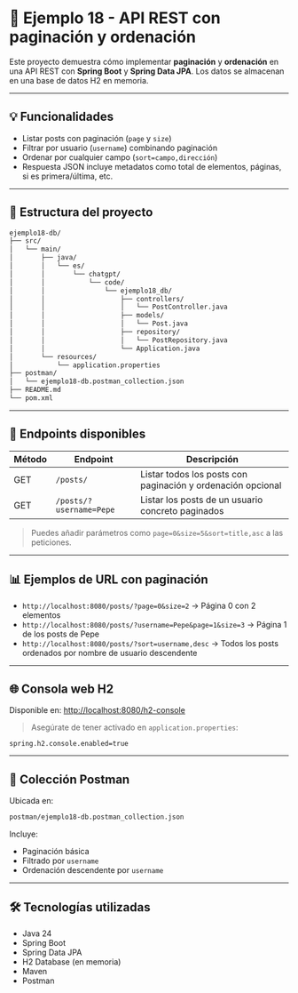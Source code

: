 # 📄 Ejemplo 18 - API REST con paginación y ordenación

Este proyecto demuestra cómo implementar **paginación** y **ordenación** en una API REST con **Spring Boot** y **Spring Data JPA**. Los datos se almacenan en una base de datos H2 en memoria.

---

## 💡 Funcionalidades

- Listar posts con paginación (`page` y `size`)
- Filtrar por usuario (`username`) combinando paginación
- Ordenar por cualquier campo (`sort=campo,dirección`)
- Respuesta JSON incluye metadatos como total de elementos, páginas, si es primera/última, etc.

---

## 📁 Estructura del proyecto

```bash
ejemplo18-db/
├── src/
│   └── main/
│       ├── java/
│       │   └── es/
│       │       └── chatgpt/
│       │           └── code/
│       │               └── ejemplo18_db/
│       │                   ├── controllers/
│       │                   │   └── PostController.java
│       │                   ├── models/
│       │                   │   └── Post.java
│       │                   ├── repository/
│       │                   │   └── PostRepository.java
│       │                   └── Application.java
│       └── resources/
│           └── application.properties
├── postman/
│   └── ejemplo18-db.postman_collection.json
├── README.md
└── pom.xml
```

---

## 🔢 Endpoints disponibles

| Método | Endpoint         | Descripción                                                  |
|--------|------------------|--------------------------------------------------------------|
| GET    | `/posts/`        | Listar todos los posts con paginación y ordenación opcional |
| GET    | `/posts/?username=Pepe` | Listar los posts de un usuario concreto paginados   |

> Puedes añadir parámetros como `page=0&size=5&sort=title,asc` a las peticiones.

---

## 📊 Ejemplos de URL con paginación

- `http://localhost:8080/posts/?page=0&size=2` → Página 0 con 2 elementos
- `http://localhost:8080/posts/?username=Pepe&page=1&size=3` → Página 1 de los posts de Pepe
- `http://localhost:8080/posts/?sort=username,desc` → Todos los posts ordenados por nombre de usuario descendente

---

## 🌐 Consola web H2

Disponible en: [http://localhost:8080/h2-console](http://localhost:8080/h2-console)

> Asegúrate de tener activado en `application.properties`:

```properties
spring.h2.console.enabled=true
```

---

## 📂 Colección Postman

Ubicada en:

```bash
postman/ejemplo18-db.postman_collection.json
```

Incluye:

- Paginación básica
- Filtrado por `username`
- Ordenación descendente por `username`

---

## 🛠️ Tecnologías utilizadas

- Java 24
- Spring Boot
- Spring Data JPA
- H2 Database (en memoria)
- Maven
- Postman
